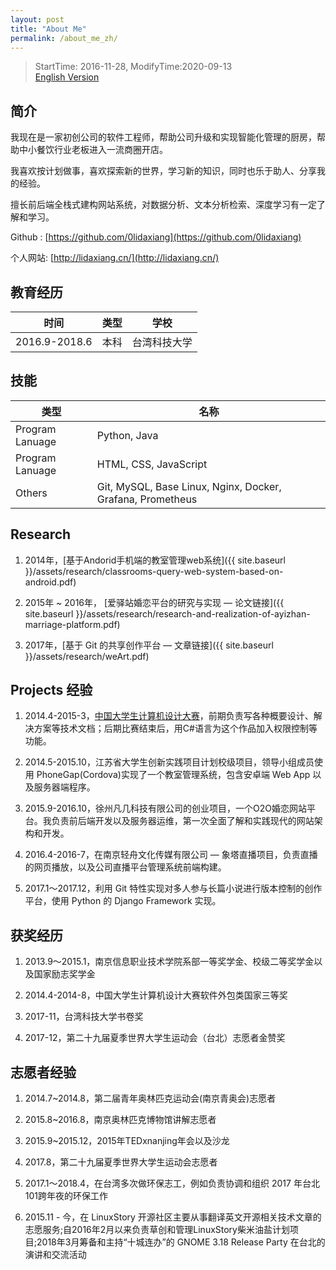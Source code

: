 ```yaml
---
layout: post
title: "About Me"
permalink: /about_me_zh/
---
```


> StartTime: 2016-11-28, ModifyTime:2020-09-13  
> [English Version](/about_me_en/)

## 简介
我现在是一家初创公司的软件工程师，帮助公司升级和实现智能化管理的厨房，帮助中小餐饮行业老板进入一流商圈开店。

我喜欢按计划做事，喜欢探索新的世界，学习新的知识，同时也乐于助人、分享我的经验。

擅长前后端全栈式建构网站系统，对数据分析、文本分析检索、深度学习有一定了解和学习。

Github : [https://github.com/0lidaxiang](https://github.com/0lidaxiang)

个人网站: [http://lidaxiang.cn/](http://lidaxiang.cn/)

## 教育经历

|时间|类型|学校|
|-   |-     |-   |
|2016.9-2018.6|本科|台湾科技大学| 

## 技能

|类型|名称|
|-   |-     |
|Program Lanuage| Python, Java|
|Program Lanuage|HTML, CSS, JavaScript|
|Others| Git, MySQL, Base Linux, Nginx, Docker, Grafana, Prometheus|

## Research
1. 2014年，[基于Andorid手机端的教室管理web系统]({{ site.baseurl }}/assets/research/classrooms-query-web-system-based-on-android.pdf)

2. 2015年 ~ 2016年， [爱驿站婚恋平台的研究与实现 — 论文链接]({{ site.baseurl }}/assets/research/research-and-realization-of-ayizhan-marriage-platform.pdf)

3. 2017年，[基于 Git 的共享创作平台 — 文章链接]({{ site.baseurl }}/assets/research/weArt.pdf)

## Projects 经验
1. 2014.4-2015-3，[中国大学生计算机设计大赛](http://www.jsjds.org/Article_Class2.asp?ClassID=14)，前期负责写各种概要设计、解决方案等技术文档；后期比赛结束后，用C#语言为这个作品加入权限控制等功能。

2. 2014.5-2015.10，江苏省大学生创新实践项目计划校级项目，领导小组成员使用 PhoneGap(Cordova)实现了一个教室管理系统，包含安卓端 Web App 以及服务器端程序。

3. 2015.9-2016.10，徐州凡几科技有限公司的创业项目，一个O2O婚恋网站平台。我负责前后端开发以及服务器运维，第一次全面了解和实践现代的网站架构和开发。

4. 2016.4-2016-7，在南京轻舟文化传媒有限公司 — 象塔直播项目，负责直播的网页播放，以及公司直播平台管理系统前端构建。

5. 2017.1～2017.12，利用 Git 特性实现对多人参与长篇小说进行版本控制的创作平台，使用 Python 的 Django Framework 实现。

## 获奖经历
1. 2013.9～2015.1，南京信息职业技术学院系部一等奖学金、校级二等奖学金以及国家励志奖学金

2. 2014.4-2014-8，中国大学生计算机设计大赛软件外包类国家三等奖

3. 2017-11，台湾科技大学书卷奖

4. 2017-12，第二十九届夏季世界大学生运动会（台北）志愿者金赞奖

## 志愿者经验
1. 2014.7~2014.8，第二届青年奥林匹克运动会(南京青奥会)志愿者

2. 2015.8~2016.8，南京奥林匹克博物馆讲解志愿者

3. 2015.9~2015.12，2015年TEDxnanjing年会以及沙龙

4. 2017.8，第二十九届夏季世界大学生运动会志愿者

5. 2017.1～2018.4，在台湾多次做环保志工，例如负责协调和组织 2017 年台北101跨年夜的环保工作

6. 2015.11 - 今，在 LinuxStory 开源社区主要从事翻译英文开源相关技术文章的志愿服务;自2016年2月以来负责草创和管理LinuxStory柴米油盐计划项目;2018年3月筹备和主持“十城连办”的 GNOME 3.18 Release Party 在台北的演讲和交流活动
